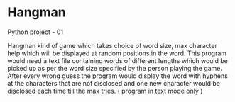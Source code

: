 # Hangman
Python project - 01

Hangman kind of game which takes choice of word size, max character help which will be displayed at random positions in the word. This program would need a text file containing words of different lengths which would be picked up as per the word size specified by the person playing the game. After every wrong guess the program would display the word with hyphens at the characters that are not disclosed and one new character would be disclosed each time till the max tries. ( program in text mode only )
